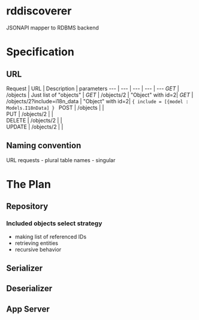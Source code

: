 # rddiscoverer
JSONAPI mapper to RDBMS backend
# Specification
## URL
Request | URL | Description | parameters
--- | --- | --- | --- | ---
*GET* | /objects | Just list of "objects" |
*GET* | /objects/2 | "Object" with id=2|
*GET* | /objects/2?include=i18n_data | "Object" with id=2| ```{ include = [{model : Models.I18nData] } ```
POST  |  /objects |   |  
PUT  | /objects/2  |   |  
DELETE  | /objects/2 |   |  
UPDATE  | /objects/2  |   |  

## Naming convention
URL requests - plural
table names - singular

# The Plan
## Repository
### Included objects select strategy
* making list of referenced IDs
* retrieving entities
* recursive behavior

## Serializer
## Deserializer
## App Server
